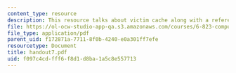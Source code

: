 ```yaml
---
content_type: resource
description: This resource talks about victim cache along with a reference.
file: https://ol-ocw-studio-app-qa.s3.amazonaws.com/courses/6-823-computer-system-architecture-fall-2005/f097c4cdfff6f8d1d8ba1a5c8e557713_handout7.pdf
file_type: application/pdf
parent_uid: f172871a-7711-8f0b-4240-e0a301ff7efe
resourcetype: Document
title: handout7.pdf
uid: f097c4cd-fff6-f8d1-d8ba-1a5c8e557713
---
```


